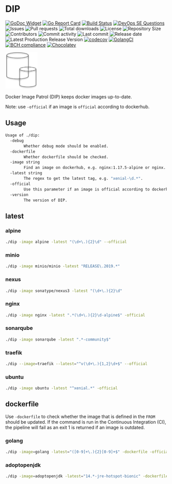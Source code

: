 # DIP

[![GoDoc Widget](https://godoc.org/github.com/030/dip?status.svg)](https://godoc.org/github.com/030/dip)
[![Go Report Card](https://goreportcard.com/badge/github.com/030/dip)](https://goreportcard.com/report/github.com/030/dip)
[![Build Status](https://travis-ci.org/030/dip.svg?branch=master)](https://travis-ci.org/030/dip)
[![DevOps SE Questions](https://img.shields.io/stackexchange/devops/t/dip.svg)](https://devops.stackexchange.com/questions/tagged/dip)
![Issues](https://img.shields.io/github/issues-raw/030/n3dr.svg)
![Pull requests](https://img.shields.io/github/issues-pr-raw/030/dip.svg)
![Total downloads](https://img.shields.io/github/downloads/030/dip/total.svg)
![License](https://img.shields.io/github/license/030/dip.svg)
![Repository Size](https://img.shields.io/github/repo-size/030/dip.svg)
![Contributors](https://img.shields.io/github/contributors/030/dip.svg)
![Commit activity](https://img.shields.io/github/commit-activity/m/030/dip.svg)
![Last commit](https://img.shields.io/github/last-commit/030/dip.svg)
![Release date](https://img.shields.io/github/release-date/030/dip.svg)
![Latest Production Release Version](https://img.shields.io/github/release/030/dip.svg)
[![codecov](https://codecov.io/gh/030/dip/branch/master/graph/badge.svg)](https://codecov.io/gh/030/dip)
[![GolangCI](https://golangci.com/badges/github.com/golangci/golangci-web.svg)](https://golangci.com/r/github.com/030/dip)
[![BCH compliance](https://bettercodehub.com/edge/badge/030/dip?branch=master)](https://bettercodehub.com/results/030/dip)
[![Chocolatey](https://img.shields.io/chocolatey/dt/dip)](https://chocolatey.org/packages/dip)

<a href="https://dip.releasesoftwaremoreoften.com"><img src="https://github.com/030/dip/raw/master/assets/logo/logo.png" width="100"></a>

Docker Image Patrol (DIP) keeps docker images up-to-date.

Note: use `-official` if an image is `official` according to dockerhub.

## Usage

```bash
Usage of ./dip:
  -debug
        Whether debug mode should be enabled.
  -dockerfile
        Whether dockerfile should be checked.
  -image string
        Find an image on dockerhub, e.g. nginx:1.17.5-alpine or nginx.
  -latest string
        The regex to get the latest tag, e.g. "xenial-\d.*".
  -official
        Use this parameter if an image is official according to dockerhub.
  -version
        The version of DIP.
```

## latest

### alpine

```bash
./dip -image alpine -latest "(\d+\.){2}\d" --official
```

### minio

```bash
./dip -image minio/minio -latest "RELEASE\.2019.*"
```

### nexus

```bash
./dip -image sonatype/nexus3 -latest "(\d+\.){2}\d"
```

### nginx

```bash
./dip -image nginx -latest ".*(\d+\.){2}\d-alpine$" -official
```

### sonarqube

```bash
./dip -image sonarqube -latest ".*-community$"
```

### traefik

```bash
./dip --image=traefik --latest="^v(\d+\.){1,2}\d+$" --official
```

### ubuntu

```bash
./dip -image ubuntu -latest "^xenial.*" -official
```

## dockerfile

Use `-dockerfile` to check whether the image that is defined in the `FROM`
should be updated. If the command is run in the Continuous Integration (CI),
the pipeline will fail as an exit 1 is returned if an image is outdated.

### golang

```bash
./dip -image=golang -latest="([0-9]+\.){2}[0-9]+$" -dockerfile -official
```

### adoptopenjdk

```bash
./dip -image=adoptopenjdk -latest="14.*-jre-hotspot-bionic" -dockerfile -official
```

